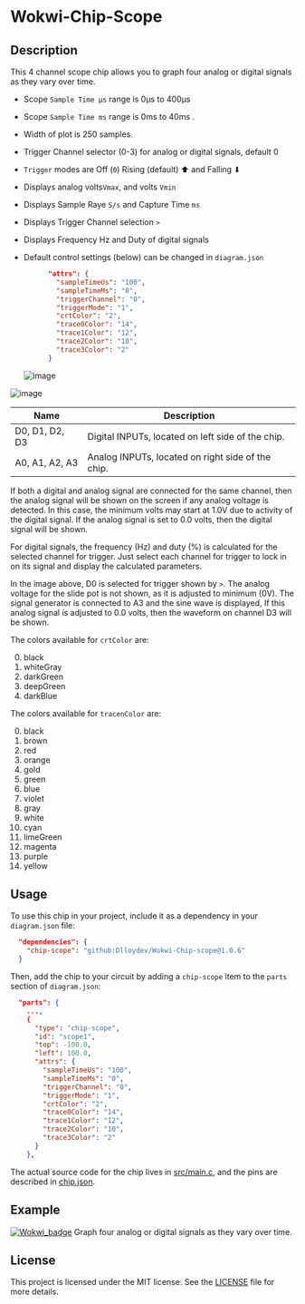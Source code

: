 

# Wokwi-Chip-Scope

## Description

This 4 channel scope chip allows you to graph four analog or digital signals as they vary over time.

- Scope `Sample Time μs` range is 0µs to 400µs

- Scope `Sample Time ms` range is 0ms to 40ms .

- Width of plot is 250 samples.

- Trigger Channel selector (0-3) for analog or digital signals, default 0

- `Trigger` modes are Off (`0`) Rising (default) ⬆ and Falling ⬇

- Displays analog volts`Vmax`, and volts `Vmin`

- Displays  Sample Raye `S/s` and Capture Time `ms`

- Displays Trigger Channel selection `>`

- Displays Frequency Hz and Duty of digital signals 

- Default control settings (below) can be changed in `diagram.json` 

  ```json
        "attrs": {
          "sampleTimeUs": "100",
          "sampleTimeMs": "0",
          "triggerChannel": "0",
          "triggerMode": "1",
          "crtColor": "2",
          "trace0Color": "14",
          "trace1Color": "12",
          "trace2Color": "10",
          "trace3Color": "2"
        }
  ```
  
  
  
  ![image](https://user-images.githubusercontent.com/63488701/225511219-88cb7d44-6541-4598-9401-b627d5cc918f.png)



![image](https://user-images.githubusercontent.com/63488701/234473322-c44b2d9f-794e-46fb-bdab-0f83ac155ef2.png)

| Name           | Description                                       |
| -------------- | ------------------------------------------------- |
| D0, D1, D2, D3 | Digital INPUTs, located on left side of the chip. |
| A0, A1, A2, A3 | Analog INPUTs, located on right side of the chip. |

If both a digital and analog signal are connected for the same channel, then the analog signal will be shown on the screen if any analog voltage is detected. In this case, the minimum volts may start at 1.0V due to activity of the digital signal. If the analog signal is set to 0.0 volts, then the digital signal will be shown.

For digital signals, the frequency (Hz) and duty (%) is calculated for the selected channel for trigger. Just select each channel for trigger to lock in on its signal and display the calculated parameters.

In the image above, D0 is selected for trigger shown by `>`. The analog voltage for the slide pot is not shown, as it is adjusted to minimum (0V). The signal generator is connected to A3 and the sine wave is displayed, If this analog signal is adjusted to 0.0 volts, then the waveform on channel D3 will be shown.

The colors available for `crtColor` are:

0. black
1. whiteGray
2. darkGreen
3. deepGreen
4. darkBlue

The colors available for `tracenColor` are:

0. black
1. brown
2. red
3. orange
4. gold
5. green
6. blue
7. violet
8. gray
9. white
10. cyan
11. limeGreen
12. magenta
13. purple
14. yellow

## Usage

To use this chip in your project, include it as a dependency in your `diagram.json` file:

```json
  "dependencies": {
    "chip-scope": "github:Dlloydev/Wokwi-Chip-scope@1.0.6"
  }
```

Then, add the chip to your circuit by adding a `chip-scope` item to the `parts` section of `diagram.json`:

```json
  "parts": {
    ...,
    {
      "type": "chip-scope",
      "id": "scope1",
      "top": -100.0,
      "left": 100.0,
      "attrs": {
        "sampleTimeUs": "100",
        "sampleTimeMs": "0",
        "triggerChannel": "0",
        "triggerMode": "1",
        "crtColor": "2",
        "trace0Color": "14",
        "trace1Color": "12",
        "trace2Color": "10",
        "trace3Color": "2"
      }
    },
```

The actual source code for the chip lives in [src/main.c](https://github.com/Dlloydev/Wokwi-Chip-Scope/blob/main/src/main.c), and the pins are described in [chip.json](https://github.com/Dlloydev/Wokwi-Chip-Scope/blob/main/chip.json).

## Example

[![Wokwi_badge](https://user-images.githubusercontent.com/63488701/212449119-a8510897-c860-4545-8c1a-794169547ba1.svg)](https://wokwi.com/projects/359330496025635841) Graph four analog or digital signals as they vary over time.

## License

This project is licensed under the MIT license. See the [LICENSE](https://github.com/Dlloydev/Wokwi-Chip-Scope/blob/main/LICENSE) file for more details.


